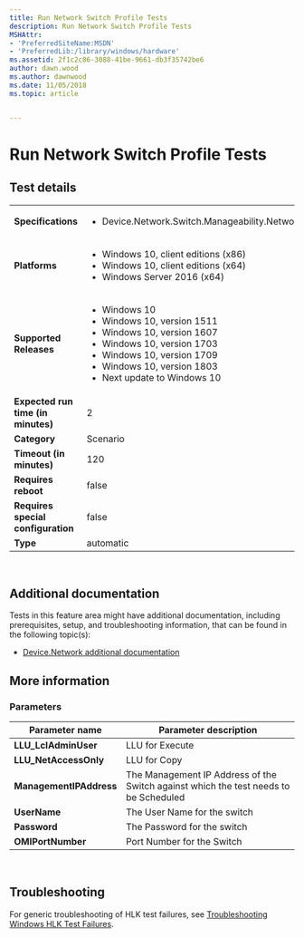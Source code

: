 ```yaml
---
title: Run Network Switch Profile Tests
description: Run Network Switch Profile Tests
MSHAttr:
- 'PreferredSiteName:MSDN'
- 'PreferredLib:/library/windows/hardware'
ms.assetid: 2f1c2c86-3088-41be-9661-db3f35742be6
author: dawn.wood
ms.author: dawnwood
ms.date: 11/05/2018
ms.topic: article


---
```


# <span id="p_hlk_test.c18982b8-84f9-451d-898f-86019f50053d"></span>Run Network Switch Profile Tests


## Test details
|||
|---|---|
| **Specifications**  | <ul><li>Device.Network.Switch.Manageability.NetworkSwitchProfile</li></ul> |  
| **Platforms**   | <ul><li>Windows 10, client editions (x86)</li><li>Windows 10, client editions (x64)</li><li>Windows Server 2016 (x64)</li></ul> |
| **Supported Releases** | <ul><li>Windows 10</li><li>Windows 10, version 1511</li><li>Windows 10, version 1607</li><li>Windows 10, version 1703</li><li>Windows 10, version 1709</li><li>Windows 10, version 1803</li><li>Next update to Windows 10</li></ul> |
|**Expected run time (in minutes)**| 2 |
|**Category**| Scenario |
|**Timeout (in minutes)**| 120 |
|**Requires reboot**| false |
|**Requires special configuration**| false |
|**Type**| automatic |

 

## <span id="Additional_documentation"></span><span id="additional_documentation"></span><span id="ADDITIONAL_DOCUMENTATION"></span>Additional documentation


Tests in this feature area might have additional documentation, including prerequisites, setup, and troubleshooting information, that can be found in the following topic(s):

-   [Device.Network additional documentation](device-network-additional-documentation.md)

## <span id="More_information"></span><span id="more_information"></span><span id="MORE_INFORMATION"></span>More information


### <span id="Parameters"></span><span id="parameters"></span><span id="PARAMETERS"></span>Parameters

| Parameter name          | Parameter description                                                                |
|-------------------------|--------------------------------------------------------------------------------------|
| **LLU\_LclAdminUser**   | LLU for Execute                                                                      |
| **LLU\_NetAccessOnly**  | LLU for Copy                                                                         |
| **ManagementIPAddress** | The Management IP Address of the Switch against which the test needs to be Scheduled |
| **UserName**            | The User Name for the switch                                                         |
| **Password**            | The Password for the switch                                                          |
| **OMIPortNumber**       | Port Number for the Switch                                                           |

 

## <span id="Troubleshooting"></span><span id="troubleshooting"></span><span id="TROUBLESHOOTING"></span>Troubleshooting


For generic troubleshooting of HLK test failures, see [Troubleshooting Windows HLK Test Failures](..\user\troubleshooting-windows-hlk-test-failures.md).

 

 







